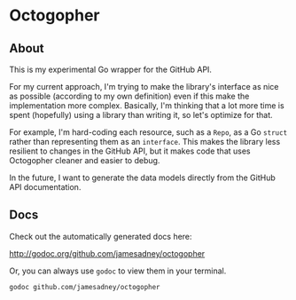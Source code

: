 # Octogopher

## About

This is my experimental Go wrapper for the GitHub API.

For my current approach, I'm trying to make the library's interface as nice as possible (according to my own definition) even if this make the implementation more complex. Basically, I'm thinking that a lot more time is spent (hopefully) using a library than writing it, so let's optimize for that.

For example, I'm hard-coding each resource, such as a `Repo`, as a Go `struct` rather than representing them as an `interface`. This makes the library less resilient to changes in the GitHub API, but it makes code that uses Octogopher cleaner and easier to debug.

In the future, I want to generate the data models directly from the GitHub API documentation.

## Docs

Check out the automatically generated docs here:

http://godoc.org/github.com/jamesadney/octogopher

Or, you can always use `godoc` to view them in your terminal.

`godoc github.com/jamesadney/octogopher`
